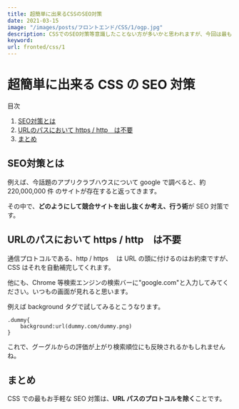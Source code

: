 ```yaml
---
title: 超簡単に出来るCSSのSEO対策
date: 2021-03-15
image: "/images/posts/フロントエンド/CSS/1/ogp.jpg"
description: CSSでのSEO対策等意識したことない方が多いかと思われますが、今回は最もお手軽だと思われるCSSでのSEO対策について紹介していきたいと思います。
keyword:
url: fronted/css/1
---
```


# 超簡単に出来る CSS の SEO 対策

<div>
   <p>目次</p>
   <ol>
      <li>
         <a href="#1">SEO対策とは</a>
      </li>
      <li>
         <a href="#2">URLのパスにおいて https / http　は不要</a>
      </li>
      <li>
        <a href="#3">まとめ</a>
      </li>
   </ol>
</div>

<h2 id="1">SEO対策とは</h2>

例えば、今話題のアプリクラブハウスについて google で調べると、約 220,000,000 件 のサイトが存在すると返ってきます。

その中で、**どのようにして競合サイトを出し抜くか考え、行う術**が SEO 対策です。

<h2 id="2">URLのパスにおいて https / http　は不要</h2>

通信プロトコルである、http / https 　は URL の頭に付けるのはお約束ですが、CSS はそれを自動補完してくれます。

他にも、Chrome 等検索エンジンの検索バーに"google.com"と入力してみてください。いつもの画面が見れると思います。

例えば background タグで試してみるとこうなります。

```
.dummy{
    background:url(dummy.com/dummy.png)
}
```

これで、グーグルからの評価が上がり検索順位にも反映されるかもしれませんね。

<h2 id="3">まとめ</h2>

CSS での最もお手軽な SEO 対策は、**URL パスのプロトコルを除く**ことです。
